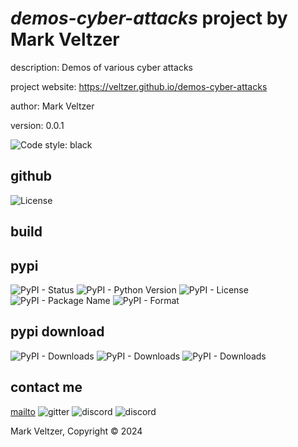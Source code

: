 # *demos-cyber-attacks* project by Mark Veltzer

description: Demos of various cyber attacks

project website: https://veltzer.github.io/demos-cyber-attacks

author: Mark Veltzer

version: 0.0.1

![Code style: black](https://img.shields.io/badge/code%20style-black-000000.svg)

## github

![License](https://img.shields.io/github/license/veltzer/demos-cyber-attacks)

## build



## pypi

![PyPI - Status](https://img.shields.io/pypi/status/demos-cyber-attacks)
![PyPI - Python Version](https://img.shields.io/pypi/pyversions/demos-cyber-attacks)
![PyPI - License](https://img.shields.io/pypi/l/demos-cyber-attacks)
![PyPI - Package Name](https://img.shields.io/pypi/v/demos-cyber-attacks)
![PyPI - Format](https://img.shields.io/pypi/format/demos-cyber-attacks)

## pypi download

![PyPI - Downloads](https://img.shields.io/pypi/dd/demos-cyber-attacks)
![PyPI - Downloads](https://img.shields.io/pypi/dw/demos-cyber-attacks)
![PyPI - Downloads](https://img.shields.io/pypi/dm/demos-cyber-attacks)



## contact me
[mailto](mailto:mark.veltzer@gmail.com)
![gitter](https://img.shields.io/gitter/room/veltzer/mark.veltzer)
![discord](https://img.shields.io/discord/719336281624281119)
![discord](https://img.shields.io/discord/719336282194444302)

Mark Veltzer, Copyright © 2024
